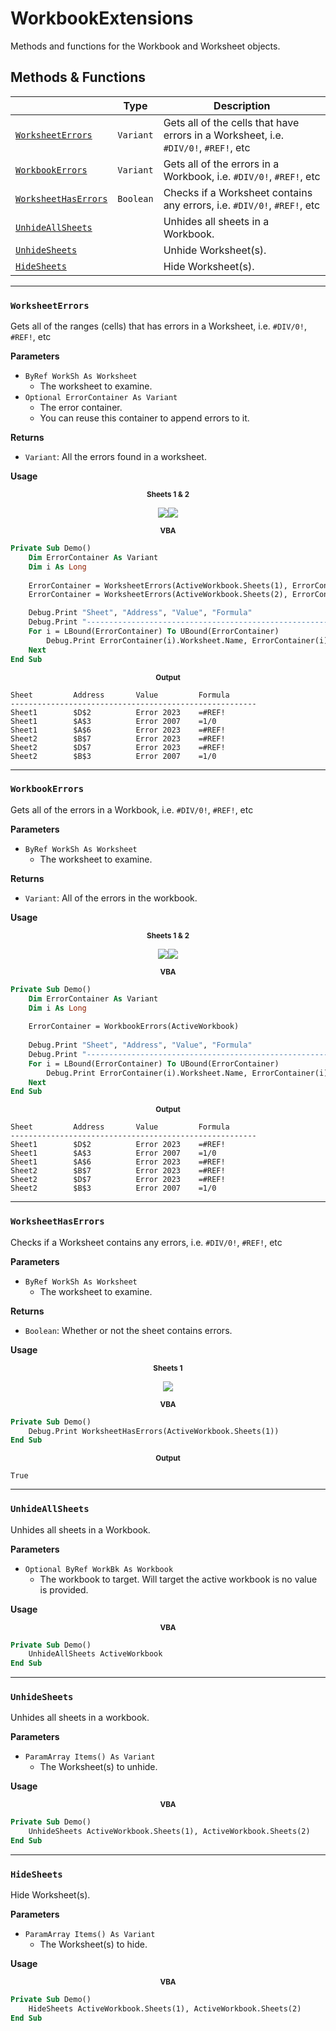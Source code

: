 # WorkbookExtensions

Methods and functions for the Workbook and Worksheet objects.

## Methods & Functions

|                                             | Type      | Description                                                                         |
|---------------------------------------------|-----------|-------------------------------------------------------------------------------------|
| [`WorksheetErrors`](#worksheeterrors)       | `Variant` | Gets all of the cells that have errors in a Worksheet, i.e. `#DIV/0!`, `#REF!`, etc |
| [`WorkbookErrors`](#workbookerrors)         | `Variant` | Gets all of the errors in a Workbook, i.e. `#DIV/0!`, `#REF!`, etc                  |
| [`WorksheetHasErrors`](#worksheethaserrors) | `Boolean` | Checks if a Worksheet contains any errors, i.e. `#DIV/0!`, `#REF!`, etc             |
| [`UnhideAllSheets`](#unhideallsheets)       |           | Unhides all sheets in a Workbook.                                                   |
| [`UnhideSheets`](#unhidesheets)             |           | Unhide Worksheet(s).                                                                |
| [`HideSheets`](#hidesheets)                 |           | Hide Worksheet(s).                                                                  |


---

### `WorksheetErrors`

Gets all of the ranges (cells) that has errors in a Worksheet, i.e. `#DIV/0!`, `#REF!`, etc

**Parameters**
- `ByRef WorkSh As Worksheet`
    - The worksheet to examine.
- `Optional ErrorContainer As Variant`
    - The error container. 
    - You can reuse this container to append errors to it.

**Returns**
- `Variant`: All the errors found in a worksheet.


**Usage**

<p align="center"><sub><b>Sheets 1 & 2</b></sub></p>  

<p align="center">
<img src="resources/demo1.png"><img src="resources/demo2.png">
</p>


<p align="center"><sub><b>VBA</b></sub></p>


```vb
Private Sub Demo()
    Dim ErrorContainer As Variant
    Dim i As Long
    
    ErrorContainer = WorksheetErrors(ActiveWorkbook.Sheets(1), ErrorContainer)
    ErrorContainer = WorksheetErrors(ActiveWorkbook.Sheets(2), ErrorContainer)

    Debug.Print "Sheet", "Address", "Value", "Formula"
    Debug.Print "-------------------------------------------------------"
    For i = LBound(ErrorContainer) To UBound(ErrorContainer)
        Debug.Print ErrorContainer(i).Worksheet.Name, ErrorContainer(i).Address, ErrorContainer(i).Value, ErrorContainer(i).Formula
    Next
End Sub
```

<p align="center"><sub><b>Output</b></sub></p>


```
Sheet         Address       Value         Formula
-------------------------------------------------------
Sheet1        $D$2          Error 2023    =#REF!
Sheet1        $A$3          Error 2007    =1/0
Sheet1        $A$6          Error 2023    =#REF!
Sheet2        $B$7          Error 2023    =#REF!
Sheet2        $D$7          Error 2023    =#REF!
Sheet2        $B$3          Error 2007    =1/0
```



---



### `WorkbookErrors`

Gets all of the errors in a Workbook, i.e. `#DIV/0!`, `#REF!`, etc

**Parameters**
- `ByRef WorkSh As Worksheet`
    - The worksheet to examine.

**Returns**
- `Variant`: All of the errors in the workbook.


**Usage**

<p align="center"><sub><b>Sheets 1 & 2</b></sub></p>  

<p align="center">
<img src="resources/demo1.png" ><img src="resources/demo2.png">
</p>


<p align="center"><sub><b>VBA</b></sub></p>

```vb
Private Sub Demo()
    Dim ErrorContainer As Variant
    Dim i As Long
    
    ErrorContainer = WorkbookErrors(ActiveWorkbook)
    
    Debug.Print "Sheet", "Address", "Value", "Formula"
    Debug.Print "-------------------------------------------------------"
    For i = LBound(ErrorContainer) To UBound(ErrorContainer)
        Debug.Print ErrorContainer(i).Worksheet.Name, ErrorContainer(i).Address, ErrorContainer(i).Value, ErrorContainer(i).Formula
    Next
End Sub
```

<p align="center"><sub><b>Output</b></sub></p>


```
Sheet         Address       Value         Formula
-------------------------------------------------------
Sheet1        $D$2          Error 2023    =#REF!
Sheet1        $A$3          Error 2007    =1/0
Sheet1        $A$6          Error 2023    =#REF!
Sheet2        $B$7          Error 2023    =#REF!
Sheet2        $D$7          Error 2023    =#REF!
Sheet2        $B$3          Error 2007    =1/0
```


---


### `WorksheetHasErrors`


Checks if a Worksheet contains any errors, i.e. `#DIV/0!`, `#REF!`, etc

**Parameters**
- `ByRef WorkSh As Worksheet`
    - The worksheet to examine.

**Returns**
- `Boolean`: Whether or not the sheet contains errors.


**Usage**

<p align="center"><sub><b>Sheets 1</b></sub></p>  

<p align="center">
<img src="resources/demo1.png" >
</p>


<p align="center"><sub><b>VBA</b></sub></p>  

```vb
Private Sub Demo()
    Debug.Print WorksheetHasErrors(ActiveWorkbook.Sheets(1))
End Sub
```

<p align="center"><sub><b>Output</b></sub></p>

```
True
```


---


### `UnhideAllSheets`

Unhides all sheets in a Workbook.

**Parameters**
- `Optional ByRef WorkBk As Workbook`
    - The workbook to target. Will target the active workbook is no value is provided.


**Usage**

<p align="center"><sub><b>VBA</b></sub></p>

```vb
Private Sub Demo()
    UnhideAllSheets ActiveWorkbook
End Sub
```


---


### `UnhideSheets`

Unhides all sheets in a workbook.

**Parameters**
- `ParamArray Items() As Variant`
    - The Worksheet(s) to unhide.


**Usage**

<p align="center"><sub><b>VBA</b></sub></p>

```vb
Private Sub Demo()
    UnhideSheets ActiveWorkbook.Sheets(1), ActiveWorkbook.Sheets(2)
End Sub
```


---


### `HideSheets`

Hide Worksheet(s).

**Parameters**
- `ParamArray Items() As Variant`
    - The Worksheet(s) to hide.

**Usage**

<p align="center"><sub><b>VBA</b></sub></p>

```vb
Private Sub Demo()
    HideSheets ActiveWorkbook.Sheets(1), ActiveWorkbook.Sheets(2)
End Sub
```

